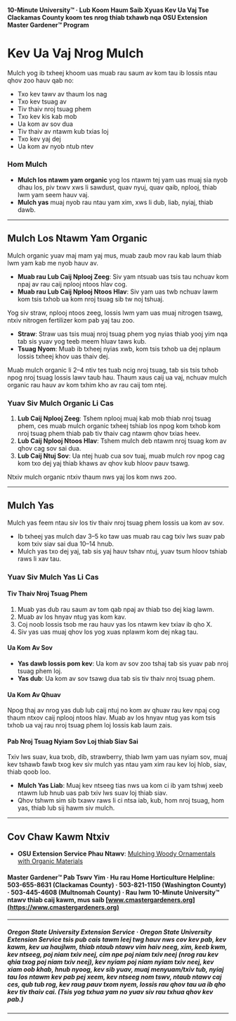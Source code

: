 #### 10-Minute University™ · Lub Koom Haum Saib Xyuas Kev Ua Vaj Tse Clackamas County koom tes nrog thiab txhawb nqa OSU Extension Master Gardener™ Program

# Kev Ua Vaj Nrog Mulch

Mulch yog ib txheej khoom uas muab rau saum av kom tau ib lossis ntau qhov zoo hauv qab no:

- Txo kev tawv av thaum los nag
- Txo kev tsuag av
- Tiv thaiv nroj tsuag phem
- Txo kev kis kab mob
- Ua kom av sov dua
- Tiv thaiv av ntawm kub txias loj
- Txo kev yaj dej
- Ua kom av nyob ntub ntev

### Hom Mulch

- **Mulch los ntawm yam organic** yog los ntawm tej yam uas muaj sia nyob dhau los, piv txwv xws li sawdust, quav nyuj, quav qaib, nplooj, thiab lwm yam seem hauv vaj.
- **Mulch yas** muaj nyob rau ntau yam xim, xws li dub, liab, nyiaj, thiab dawb.

---

## Mulch Los Ntawm Yam Organic

Mulch organic yuav maj mam yaj mus, muab zaub mov rau kab laum thiab lwm yam kab me nyob hauv av.

- **Muab rau Lub Caij Nplooj Zeeg**: Siv yam ntsuab uas tsis tau nchuav kom npaj av rau caij nplooj ntoos hlav cog.
- **Muab rau Lub Caij Nplooj Ntoos Hlav**: Siv yam uas twb nchuav lawm kom tsis txhob ua kom nroj tsuag sib tw noj tshuaj.

Yog siv straw, nplooj ntoos zeeg, lossis lwm yam uas muaj nitrogen tsawg, ntxiv nitrogen fertilizer kom pab yaj tau zoo.

- **Straw**: Straw uas tsis muaj nroj tsuag phem yog nyias thiab yooj yim nqa tab sis yuav yog teeb meem hluav taws kub.
- **Tsuag Nyom**: Muab ib txheej nyias xwb, kom tsis txhob ua dej nplaum lossis txheej khov uas thaiv dej.

Muab mulch organic li 2–4 ntiv tes tuab ncig nroj tsuag, tab sis tsis txhob npog nroj tsuag lossis lawv taub hau. Thaum xaus caij ua vaj, nchuav mulch organic rau hauv av kom txhim kho av rau caij tom ntej.

### Yuav Siv Mulch Organic Li Cas

1. **Lub Caij Nplooj Zeeg**: Tshem nplooj muaj kab mob thiab nroj tsuag phem, ces muab mulch organic txheej tshiab los npog kom txhob kom nroj tsuag phem thiab pab tiv thaiv cag ntawm qhov txias heev.
2. **Lub Caij Nplooj Ntoos Hlav**: Tshem mulch deb ntawm nroj tsuag kom av qhov cag sov sai dua.
3. **Lub Caij Ntuj Sov**: Ua ntej huab cua sov tuaj, muab mulch rov npog cag kom txo dej yaj thiab khaws av qhov kub hloov pauv tsawg.

Ntxiv mulch organic ntxiv thaum nws yaj los kom nws zoo.

---

## Mulch Yas

Mulch yas feem ntau siv los tiv thaiv nroj tsuag phem lossis ua kom av sov.

- Ib txheej yas mulch dav 3–5 ko taw uas muab rau cag txiv lws suav pab kom txiv siav sai dua 10–14 hnub.
- Mulch yas txo dej yaj, tab sis yaj hauv tshav ntuj, yuav tsum hloov tshiab raws li xav tau.

### Yuav Siv Mulch Yas Li Cas

#### Tiv Thaiv Nroj Tsuag Phem

1. Muab yas dub rau saum av tom qab npaj av thiab tso dej kiag lawm.
2. Muab av los hnyav ntug yas kom kav.
3. Coj noob lossis tsob me rau hauv yas los ntawm kev txiav ib qho X.
4. Siv yas uas muaj qhov los yog xuas nplawm kom dej nkag tau.

#### Ua Kom Av Sov

- **Yas dawb lossis pom kev**: Ua kom av sov zoo tshaj tab sis yuav pab nroj tsuag phem loj.
- **Yas dub**: Ua kom av sov tsawg dua tab sis tiv thaiv nroj tsuag phem.

#### Ua Kom Av Qhuav

Npog thaj av nrog yas dub lub caij ntuj no kom av qhuav rau kev npaj cog thaum ntxov caij nplooj ntoos hlav. Muab av los hnyav ntug yas kom tsis txhob ua vaj rau nroj tsuag phem loj lossis kab laum zais.

#### Pab Nroj Tsuag Nyiam Sov Loj thiab Siav Sai

Txiv lws suav, kua txob, dib, strawberry, thiab lwm yam uas nyiam sov, muaj kev tshawb fawb txog kev siv mulch yas ntau yam xim rau kev loj hlob, siav, thiab qoob loo.

- **Mulch Yas Liab**: Muaj kev ntseeg tias nws ua kom ci ib yam tshwj xeeb ntawm lub hnub uas pab txiv lws suav loj thiab siav.
- Qhov tshwm sim sib txawv raws li ci ntsa iab, kub, hom nroj tsuag, hom yas, thiab lub sij hawm siv mulch.

---

## Cov Chaw Kawm Ntxiv

- **OSU Extension Service Phau Ntawv**: [Mulching Woody Ornamentals with Organic Materials](https://catalog.extension.oregonstate.edu/ec1629)

#### Master Gardener™ Pab Tswv Yim · Hu rau Home Horticulture Helpline: 503-655-8631 (Clackamas County) · 503-821-1150 (Washington County) · 503-445-4608 (Multnomah County) · Rau lwm 10-Minute University™ ntawv thiab caij kawm, mus saib [www.cmastergardeners.org](https://www.cmastergardeners.org)

---

##### Oregon State University Extension Service · Oregon State University Extension Service tsis pub cais tawm leej twg hauv nws cov kev pab, kev kawm, kev ua haujlwm, thiab ntaub ntawv vim haiv neeg, xim, keeb kwm, kev ntseeg, poj niam txiv neej, cim npe poj niam txiv neej (nrog rau kev qhia txog poj niam txiv neej), kev nyiam poj niam nyiam txiv neej, kev xiam oob khab, hnub nyoog, kev sib yuav, muaj menyuam/txiv tub, nyiaj tau los ntawm kev pab pej xeem, kev ntseeg nom tswv, ntaub ntawv caj ces, qub tub rog, kev raug pauv txom nyem, lossis rau qhov tau ua ib qho kev tiv thaiv cai. (Tsis yog txhua yam no yuav siv rau txhua qhov kev pab.)
---